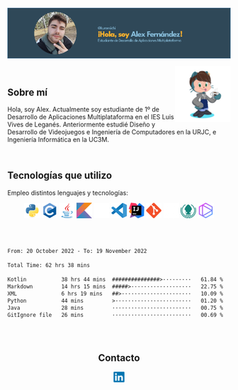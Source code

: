![Banner](banner-kuromiichi.png)

<img src="./octocat-kuromiichi.png" width=25% align=right />

<br>

## Sobre mí

Hola, soy Alex. Actualmente soy estudiante de 1º de Desarrollo de Aplicaciones Multiplataforma en el IES Luis Vives de Leganés. Anteriormente estudié Diseño y Desarrollo de Videojuegos e Ingeniería de Computadores en la URJC, e Ingeniería Informática en la UC3M.

<br>

## Tecnologías que utilizo

Empleo distintos lenguajes y tecnologías:

<div align="center">
    <img src="./icons/python-original.svg" width=7% />
    <img src="./icons/c-original.svg" width=7% />
    <img src="./icons/java-original.svg" width=7% />
    <img src="./icons/kotlin-original.svg" width=7% />
    <img src="./icons/markdown-original.png" width=7% />
    <img src="./icons/vscode-original.svg" width=7% />
    <img src="./icons/intellij-original.svg" width=7% />
    <img src="./icons/git-original.svg" width=7% />
    <img src="./icons/github-original.png" width=7% />
    <img src="./icons/gitkraken.svg" width=7% />
    <img src="./icons/tabnine.png" width=7% />
</div>

<br><br>

<!--START_SECTION:waka-->

```text
From: 20 October 2022 - To: 19 November 2022

Total Time: 62 hrs 38 mins

Kotlin           38 hrs 44 mins  ###############>·········   61.84 %
Markdown         14 hrs 15 mins  #####>···················   22.75 %
XML              6 hrs 19 mins   ##>······················   10.09 %
Python           44 mins         >························   01.20 %
Java             28 mins         ·························   00.75 %
GitIgnore file   26 mins         ·························   00.69 %
```

<!--END_SECTION:waka-->

<br><br>

<div align="center">
    <h2>Contacto</h2>
    <a href="https://www.linkedin.com/in/alex-fern%C3%A1ndez-barranco-583881251/">
        <img src="./icons/linkedin-original.svg" width=5%>
    </a>
</div>